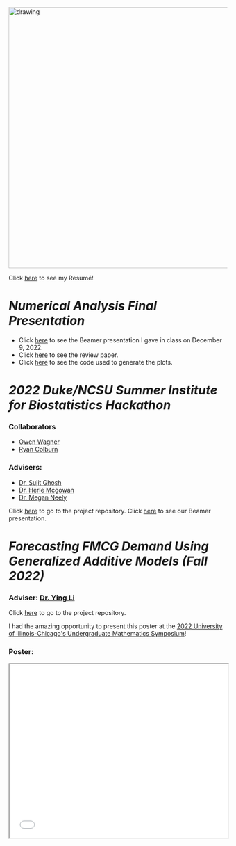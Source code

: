 <img src="Slater_suit.jpeg" alt="drawing" width="600">

Click [here](Slater_Stats_Resume.pdf) to see my Resumé!

# *Numerical Analysis Final Presentation*

  - Click [here](MATH_485_Presentation.pdf) to see the Beamer presentation I gave in class on December 9, 2022.
  - Click [here](Linear_and_Polynomial_Regression.pdf) to see the review paper.
  - Click [here](https://colab.research.google.com/drive/1JUVUG1NihQaMI1XaitswV6UoGUTtZjLZ?usp=sharing) to see the code used to generate the plots.

# *2022 Duke/NCSU Summer Institute for Biostatistics Hackathon*
  
### Collaborators
  - [Owen Wagner](https://github.com/ofwagner19)
  - [Ryan Colburn](https://github.com/colbu070)

### Advisers: 
  - [Dr. Sujit Ghosh](https://www4.stat.ncsu.edu/~ghosh/)
  - [Dr. Herle Mcgowan](https://statistics.sciences.ncsu.edu/people/hmmcgowa/)
  - [Dr. Megan Neely](https://scholars.duke.edu/person/megan.neely)

Click [here](https://github.com/carsonslater/sibs_summer2022) to go to the project repository.
Click [here](SIBS_powerpoint.pdf) to see our Beamer presentation.

# *Forecasting FMCG Demand Using Generalized Additive Models (Fall 2022)*

### Adviser: [Dr. Ying Li](https://github.com/yingli)

Click [here](https://github.com/carsonslater/mentored_research2022) to go to the project repository.

I had the amazing opportunity to present this poster at the [2022 University of Illinois-Chicago's Undergraduate Mathematics Symposium](https://homepages.math.uic.edu/ums/)!

### Poster:
<iframe width="100%" height="400" src="Poster_Project_Iteration2_Final.pdf">

